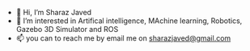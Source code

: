 - 👋 Hi, I’m Sharaz Javed
- 👀 I’m interested in Artifical intelligence, MAchine learning, Robotics, Gazebo 3D Simulator and ROS 
- 📫 you can to reach me by email me on sharazjaved@gmail.com

<!---
SharazJaved/SharazJaved is a ✨ special ✨ repository because its `README.md` (this file) appears on your GitHub profile.
You can click the Preview link to take a look at your changes.
--->
